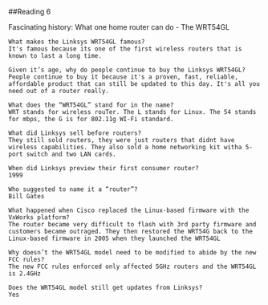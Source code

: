 ##Reading 6

Fascinating history: What one home router can do - The WRT54GL

    What makes the Linksys WRT54GL famous?
    It's famous because its one of the first wireless routers that is known to last a long time.
    
    Given it’s age, why do people continue to buy the Linksys WRT54GL?
    People continue to buy it because it's a proven, fast, reliable, affordable product that can still be updated to this day. It's all you need out of a router really.
    
    What does the “WRT54GL” stand for in the name?
    WRT stands for wireless rouTer. The L stands for Linux. The 54 stands for mbps, the G is for 802.11g WI-Fi standard.
    
    What did Linksys sell before routers?
    They still sold routers, they were just routers that didnt have wireless capabilities. They also sold a home networking kit witha 5-port switch and two LAN cards.
    
    When did Linksys preview their first consumer router?
    1999
    
    Who suggested to name it a “router”?
    Bill Gates
    
    What happened when Cisco replaced the Linux-based firmware with the VxWorks platform?
    The router became very difficult to flash with 3rd party firmware and customers became outraged. They then restored the WRT54G back to the Linux-based firmware in 2005 when they launched the WRT54GL
    
    Why doesn’t the WRT54GL model need to be modified to abide by the new FCC rules?
    The new FCC rules enforced only affected 5GHz routers and the WRT54GL is 2.4GHz
    
    Does the WRT54GL model still get updates from Linksys?
    Yes
